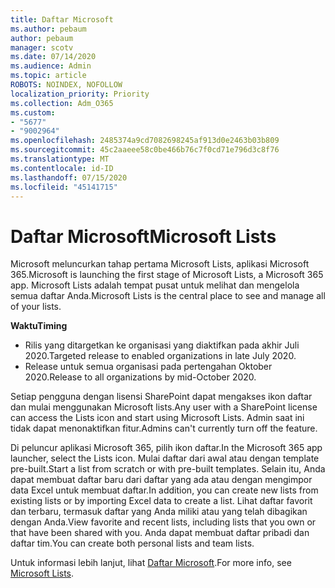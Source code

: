 ```yaml
---
title: Daftar Microsoft
ms.author: pebaum
author: pebaum
manager: scotv
ms.date: 07/14/2020
ms.audience: Admin
ms.topic: article
ROBOTS: NOINDEX, NOFOLLOW
localization_priority: Priority
ms.collection: Adm_O365
ms.custom:
- "5677"
- "9002964"
ms.openlocfilehash: 2485374a9cd7082698245af913d0e2463b03b809
ms.sourcegitcommit: 45c2aaeee58c0be466b76c7f0cd71e796d3c8f76
ms.translationtype: MT
ms.contentlocale: id-ID
ms.lasthandoff: 07/15/2020
ms.locfileid: "45141715"
---
```

# <a name="microsoft-lists"></a><span data-ttu-id="c73fd-102">Daftar Microsoft</span><span class="sxs-lookup"><span data-stu-id="c73fd-102">Microsoft Lists</span></span>

<span data-ttu-id="c73fd-103">Microsoft meluncurkan tahap pertama Microsoft Lists, aplikasi Microsoft 365.</span><span class="sxs-lookup"><span data-stu-id="c73fd-103">Microsoft is launching the first stage of Microsoft Lists, a Microsoft 365 app.</span></span> <span data-ttu-id="c73fd-104">Microsoft Lists adalah tempat pusat untuk melihat dan mengelola semua daftar Anda.</span><span class="sxs-lookup"><span data-stu-id="c73fd-104">Microsoft Lists is the central place to see and manage all of your lists.</span></span>  
  
<span data-ttu-id="c73fd-105">**Waktu**</span><span class="sxs-lookup"><span data-stu-id="c73fd-105">**Timing**</span></span>  

- <span data-ttu-id="c73fd-106">Rilis yang ditargetkan ke organisasi yang diaktifkan pada akhir Juli 2020.</span><span class="sxs-lookup"><span data-stu-id="c73fd-106">Targeted release to enabled organizations in late July 2020.</span></span>
- <span data-ttu-id="c73fd-107">Release untuk semua organisasi pada pertengahan Oktober 2020.</span><span class="sxs-lookup"><span data-stu-id="c73fd-107">Release to all organizations by mid-October 2020.</span></span>

<span data-ttu-id="c73fd-108">Setiap pengguna dengan lisensi SharePoint dapat mengakses ikon daftar dan mulai menggunakan Microsoft lists.</span><span class="sxs-lookup"><span data-stu-id="c73fd-108">Any user with a SharePoint license can access the Lists icon and start using Microsoft Lists.</span></span> <span data-ttu-id="c73fd-109">Admin saat ini tidak dapat menonaktifkan fitur.</span><span class="sxs-lookup"><span data-stu-id="c73fd-109">Admins can't currently turn off the feature.</span></span>
 
<span data-ttu-id="c73fd-110">Di peluncur aplikasi Microsoft 365, pilih ikon daftar.</span><span class="sxs-lookup"><span data-stu-id="c73fd-110">In the Microsoft 365 app launcher, select the Lists icon.</span></span> <span data-ttu-id="c73fd-111">Mulai daftar dari awal atau dengan template pre-built.</span><span class="sxs-lookup"><span data-stu-id="c73fd-111">Start a list from scratch or with pre-built templates.</span></span> <span data-ttu-id="c73fd-112">Selain itu, Anda dapat membuat daftar baru dari daftar yang ada atau dengan mengimpor data Excel untuk membuat daftar.</span><span class="sxs-lookup"><span data-stu-id="c73fd-112">In addition, you can create new lists from existing lists or by importing Excel data to create a list.</span></span> <span data-ttu-id="c73fd-113">Lihat daftar favorit dan terbaru, termasuk daftar yang Anda miliki atau yang telah dibagikan dengan Anda.</span><span class="sxs-lookup"><span data-stu-id="c73fd-113">View favorite and recent lists, including lists that you own or that have been shared with you.</span></span> <span data-ttu-id="c73fd-114">Anda dapat membuat daftar pribadi dan daftar tim.</span><span class="sxs-lookup"><span data-stu-id="c73fd-114">You can create both personal lists and team lists.</span></span>  

<span data-ttu-id="c73fd-115">Untuk informasi lebih lanjut, lihat [Daftar Microsoft](https://aka.ms/microsoftlists).</span><span class="sxs-lookup"><span data-stu-id="c73fd-115">For more info, see [Microsoft Lists](https://aka.ms/microsoftlists).</span></span>